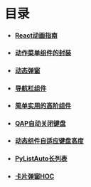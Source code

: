 # 目录

- #### [React动画指南](/React/Animated.html)
- #### [动作菜单组件的封装](/React/ActionSheet.html)
- #### [动态弹窗](/React/Dialog.html)
- #### [导航栏组件](/React/TabBar.html)
- #### [简单实用的高阶组件](/React/titleWrapper.html)
- #### [QAP自动关闭键盘](/React/closeKeyBoard.html)
- #### [动态组件自适应键盘高度](/React/heightProvider.html)
- #### [PyListAuto长列表](/React/listView.html)
- #### [卡片弹窗HOC](/React/cardHoc.html)


